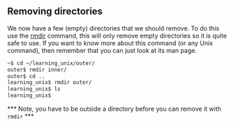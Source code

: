 ## Removing directories

We now have a few (empty) directories that we should remove. To do this use the [rmdir][] command, this will only remove empty directories so it is quite safe to use. If you want to know more about this command (or any Unix command), then remember that you can just look at its man page.

```bash
~$ cd ~/learning_unix/outer/
outer$ rmdir inner/
outer$ cd ..
learning_unix$ rmdir outer/
learning_unix$ ls
learning_unix$
```

*** Note, you have to be outside a directory before you can remove it with `rmdir` ***

[rmdir]: http://en.wikipedia.org/wiki/Rmdir
    